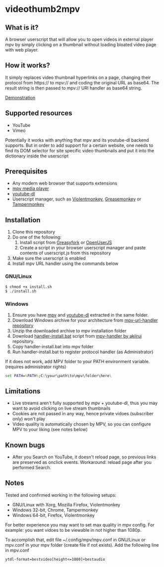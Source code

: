 # videothumb2mpv

## What is it?
A browser userscript that will allow you to open videos in external player mpv by simply clicking on a thumbnail without loading bloated video page with web player.

## How it works?
It simply replaces video thumbnail hyperlinks on a page, changing their protocol from https:// to mpv:// and coding the original URL as base64. The result string is then passed to mpv:// URI handler as base64 string. 

[Demonstration](https://imgur.com/kUrRmaJ)

## Supported resources

* YouTube
* Vimeo

Potentially it works with anything that mpv and its youtube-dl backend supports. But in order to add support for a certain website, one needs to find its DOM selector for site specific video thumbnails and put it into the dictionary inside the userscript

## Prerequisites
* Any modern web browser that supports extensions 
* [mpv media player](https://mpv.io/)
* [youtube-dl](https://youtube-dl.org/)
* Userscript manager, such as [Violentmonkey](https://violentmonkey.github.io/), [Greasemonkey](https://www.greasespot.net/) or [Tampermonkey](https://www.tampermonkey.net/)

## Installation

1. Clone this repository
1. Do one of the following:
    1. Install script from [Greasyfork](https://greasyfork.org/en/scripts/427882-click-on-video-thumbnail-to-play-in-mpv) or [OpenUserJS](https://openuserjs.org/scripts/nsinister/Click_on_video_thumbnail_to_play_in_MPV)
    1. Create a script in your browser userscript manager and paste contents of userscript.js from this repository
1. Make sure the userscript is enabled
1. Install mpv URL handler using the commands below

### GNU/Linux

```sh
$ chmod +x install.sh
$ ./install.sh
```
### Windows
1. Ensure you have [mpv](https://sourceforge.net/projects/mpv-player-windows/files/) and [youtube-dl](http://ytdl-org.github.io/youtube-dl/download.html) extracted in the same folder.
1. Download Windows archive for your architecture from [mpv-url-handler repository](https://github.com/nsinister/mpv-url-handler/releases)
1. Unzip the downloaded archive to mpv installation folder
1. Download [handler-install.bat](https://github.com/akiirui/mpv-handler/blob/main/share/windows/handler-install.bat) script from [mpv-handler by  akiirui](https://github.com/akiirui/mpv-handler) repository.
1. Copy handler-install.bat into mpv folder
1. Run handler-install.bat to register protocol handler (as Administrator)

If it does not work, add MPV folder to your PATH environment variable. (requires administrator rights)

```cmd
set PATH=%PATH%;C:\your\path\to\mpv\folder\here\
```

## Limitations
* Live streams aren't fully supported by mpv + youtube-dl, thus you may want to avoid clicking on live stream thumbnails
* Cookies are not passed in any way, hence private vidoes (subscriber only) won't play
* Video quality is automatically chosen by MPV, so you can configure MPV to your liking (see notes below)

## Known bugs
* After you Search on YouTube, it doesn't reload page, so previous links are preserved as onclick events. Workaround: reload page after you performed Search.

## Notes
Tested and confirmed working in the following setups:
* GNU/Linux with Xorg, Mozilla Firefox, Violentmonkey
* Windows 32-bit, Chrome, Tampermonkey
* Windows 64-bit, Firefox, Violentmonkey

For better experience you may want to set max quality in mpv config. For example: you want vidoes to be viewable in not higher than 1080p.

To accomplish that, edit file ~/.config/mpv/mpv.conf in GNU/Linux or mpv.conf in your mpv folder (create file if not exists). 
Add the following line in mpv.conf
```
ytdl-format=bestvideo[height<=1080]+bestaudio
```
